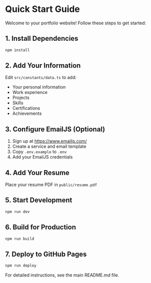 # Quick Start Guide

Welcome to your portfolio website! Follow these steps to get started:

## 1. Install Dependencies
```bash
npm install
```

## 2. Add Your Information
Edit `src/constants/data.ts` to add:
- Your personal information
- Work experience
- Projects
- Skills
- Certifications
- Achievements

## 3. Configure EmailJS (Optional)
1. Sign up at https://www.emailjs.com/
2. Create a service and email template
3. Copy `.env.example` to `.env`
4. Add your EmailJS credentials

## 4. Add Your Resume
Place your resume PDF in `public/resume.pdf`

## 5. Start Development
```bash
npm run dev
```

## 6. Build for Production
```bash
npm run build
```

## 7. Deploy to GitHub Pages
```bash
npm run deploy
```

For detailed instructions, see the main README.md file.
